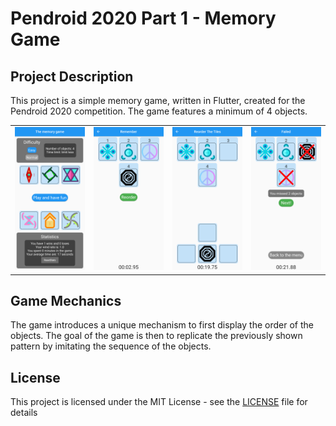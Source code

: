 # Pendroid 2020 Part 1 - Memory Game

## Project Description

This project is a simple memory game, written in Flutter, created for the Pendroid 2020 competition. The game features a minimum of 4 objects.


| | | | |
|:--:|:--:|:--:|:--:|
| ![menu](.github/menu.png) | ![gameStart](.github/gameStart.png) | ![game](.github/game.png) | ![gameEnd](.github/gameEnd.png) |

## Game Mechanics

The game introduces a unique mechanism to first display the order of the objects. The goal of the game is then to replicate the previously shown pattern by imitating the sequence of the objects.

## License

This project is licensed under the MIT License - see the [LICENSE](LICENSE) file for details